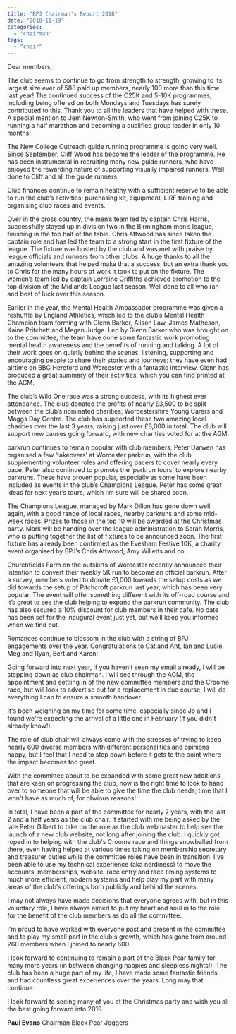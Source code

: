 ```yaml
---
title: "BPJ Chairman's Report 2018"
date: "2018-11-19"
categories: 
  - "chairman"
tags: 
  - "chair"
---
```


Dear members,

The club seems to continue to go from strength to strength, growing to its largest size ever of 588 paid up members, nearly 100 more than this time last year! The continued success of the C25K and 5-10K programmes, including being offered on both Mondays and Tuesdays has surely contributed to this. Thank you to all the leaders that have helped with these. A special mention to Jem Newton-Smith, who went from joining C25K to running a half marathon and becoming a qualified group leader in only 10 months!

The New College Outreach guide running programme is going very well. Since September, Cliff Wood has become the leader of the programme. He has been instrumental in recruiting many new guide runners, who have enjoyed the rewarding nature of supporting visually impaired runners. Well done to Cliff and all the guide runners.

Club finances continue to remain healthy with a sufficient reserve to be able to​ run the club’s activities; purchasing kit, equipment, LiRF training and organising club races and events.

Over in the cross country, the men’s team led by captain Chris Harris, successfully stayed up in division two in the Birmingham men’s league, finishing in the top half of the table. Chris Attwood has since taken the captain role and has led the team to a strong start in the first fixture of the league. The fixture was hosted by the club and was met with praise by league officials and runners from other clubs. A huge thanks to all the amazing volunteers that helped make that a success, but an extra thank you to Chris for the many hours of work it took to put on the fixture. The women’s team led by captain Lorraine Griffiths achieved promotion to the top division of the Midlands League last season. Well done to all who ran and best of luck over this season.

Earlier in the year, the Mental Health Ambassador programme was given a reshuffle by England Athletics, which led to the club’s Mental Health Champion team forming with Glenn Barker, Alison Law, James Matheson, Kaine Pritchett and Megan Judge. Led by Glenn Barker who was brought on to the committee, the team have done some fantastic work promoting mental health awareness and the benefits of running and talking. A lot of their work goes on quietly behind the scenes, listening, supporting and encouraging people to share their stories and journeys; they have even had airtime on BBC Hereford and Worcester with a fantastic interview. Glenn has produced a great summary of their activities, which you can find printed at the AGM.

The club’s Wild One race was a strong success, with its highest ever attendance. The club donated the profits of nearly £3,500 to be split between the club’s nominated charities; Worcestershire Young Carers and Maggs Day Centre. The club has supported these two amazing local charities over the last 3 years, raising just over £8,000 in total. The club will support new causes going forward, with new charities voted for at the AGM.

parkrun continues to remain popular with club members; Peter Darwen has organised a few ‘takeovers’ at Worcester parkrun, with the club supplementing volunteer roles and offering pacers to cover nearly every pace. Peter also continued to promote the ‘parkrun tours’ to explore nearby parkruns. These have proven popular, especially as some have been included as events in the club’s Champions League. Peter has some great ideas for next year’s tours, which I’m sure will be shared soon.

The Champions League, managed by Mark Dillon has gone down well again, with a good range of local races, nearby parkruns and some mid-week races. Prizes to those in the top 10 will be awarded at the Christmas party. Mark will be handing over the league administration to Sarah Morris, who is putting together the list of fixtures to be announced soon. The first fixture has already been confirmed as the Evesham Festive 10K, a charity event organised by BPJ’s Chris Attwood, Amy Willetts and co.

Churchfields Farm on the outskirts of Worcester recently announced their intention to convert their weekly 5K run to become an official parkrun. After a survey, members voted to donate £1,000 towards the setup costs as we did towards the setup of Pitchcroft parkrun last year, which has been very popular. The event will offer something different with its off-road course and it’s great to see the club helping to expand the parkrun community. The club has also secured a 10% discount for club members in their cafe. No date has been set for the inaugural event just yet, but we’ll keep you informed when we find out.

Romances continue to blossom in the club with a string of BPJ engagements over the year. Congratulations to Cat and Ant, Ian and Lucie, Meg and Ryan, Bert and Karen!

Going forward into next year, if you haven’t seen my email already, I will be stepping down as club chairman. I will see through the AGM, the appointment and settling in of the new committee members and the Croome race, but will look to advertise out for a replacement in due course. I will do everything I can to ensure a smooth handover.

It's been weighing on my time for some time, especially since Jo and I found we're expecting the arrival of a little one in February (if you didn't already know!).

The role of club chair will always come with the stresses of trying to keep nearly 600 diverse members with different personalities and opinions happy, but I feel that I need to step down before it gets to the point where the impact becomes too great.

With the committee about to be expanded with some great new additions that are keen on progressing the club, now is the right time to look to hand over to someone that will be able to give the time the club needs; time that I won't have as much of, for obvious reasons!

In total, I have been a part of the committee for nearly 7 years, with the last 2 and a half years as the club chair. It started with me being asked by the late Peter Gilbert to take on the role as the club webmaster to help see the launch of a new club website, not long after joining the club. I quickly got roped in to helping with the club's Croome race and things snowballed from there, even having helped at various times taking on membership secretary and treasurer duties while the committee roles have been in transition. I've been able to use my technical experience (aka nerdiness) to move the accounts, memberships, website, race entry and race timing systems to much more efficient, modern systems and help play my part with many areas of the club's offerings both publicly and behind the scenes.

I may not always have made decisions that everyone agrees with, but in this voluntary role, I have always aimed to put my heart and soul in to the role for the benefit of the club members as do all the committee.

I'm proud to have worked with everyone past and present in the committee and to play my small part in the club's growth, which has gone from around 260 members when I joined to nearly 600.

I look forward to continuing to remain a part of the Black Pear family for many more years (in between changing nappies and sleepless nights!). The club has been a huge part of my life, I have made some fantastic friends and had countless great experiences over the years. Long may that continue.

I look forward to seeing many of you at the Christmas party and wish you all the best going forward into 2019.

**Paul Evans** Chairman Black Pear Joggers
